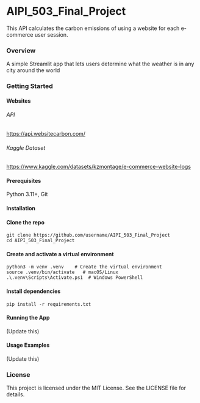 # AIPI_503_Final_Project
This API calculates the carbon emissions of using a website for each e-commerce user session.
### Overview
A simple Streamlit app that lets users determine what the weather is in any city around the world

### Getting Started
#### Websites

###### API
https://api.websitecarbon.com/

###### Kaggle Dataset
https://www.kaggle.com/datasets/kzmontage/e-commerce-website-logs

#### Prerequisites
Python 3.11+, Git

#### Installation
#### Clone the repo
```
git clone https://github.com/username/AIPI_503_Final_Project
cd AIPI_503_Final_Project
```

#### Create and activate a virtual environment
```
python3 -m venv .venv    # Create the virtual environment
source .venv/bin/activate   # macOS/Linux
.\.venv\Scripts\Activate.ps1  # Windows PowerShell
```

#### Install dependencies
```
pip install -r requirements.txt
```

#### Running the App
(Update this)

#### Usage Examples 
(Update this)

### License
This project is licensed under the MIT License. See the LICENSE file for details.
